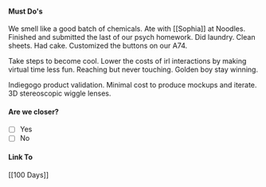 #### Must Do's

We smell like a good batch of chemicals. Ate with [[Sophia]] at Noodles.  Finished and submitted the last of our psych homework. Did laundry. Clean sheets. Had cake. Customized the buttons on our A74.

Take steps to become cool.
Lower the costs of irl interactions by making virtual time less fun.
Reaching but never touching.
Golden boy stay winning.

Indiegogo product validation. Minimal cost to produce mockups and iterate.
3D stereoscopic wiggle lenses.
#### Are we closer?
- [ ] Yes
- [ ] No
#### Link To
[[100 Days]]
